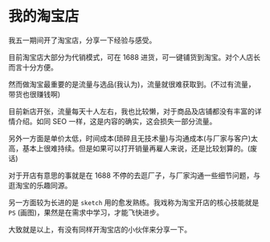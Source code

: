 # 我的淘宝店

我五一期间开了淘宝店，分享一下经验与感受。

目前淘宝店大部分为代销模式，可在 1688 进货，可一键铺货到淘宝。对个人店长而言十分方便。

然而做淘宝最重要的是流量与选品(我认为)，流量就很难获取到。(不过有流量，带货也很赚钱啊)

目前新店开张，流量每天十人左右，我也比较懒，对于商品及店铺都没有丰富的详情介绍。如同 SEO 一样，这是内容的确实，这会损失一部分流量。

另外一方面是单价太低，时间成本(琐碎且无技术量)与沟通成本(与厂家与客户)太高，基本上很难持续。但是如果可以打开销量再雇人来说，还是比较划算的。(废话)

对于开店有意思的事就是在 1688 不停的去逛厂子，与厂家沟通一些细节问题，与逛淘宝的乐趣同源。

另一方面较为长进的是 `sketch` 用的愈发熟练。我戏称为淘宝开店的核心技能就是 `PS` (画图)，果然是在需求中学习，才能飞快进步。

大致就是以上，有没有同样开淘宝店的小伙伴来分享一下。